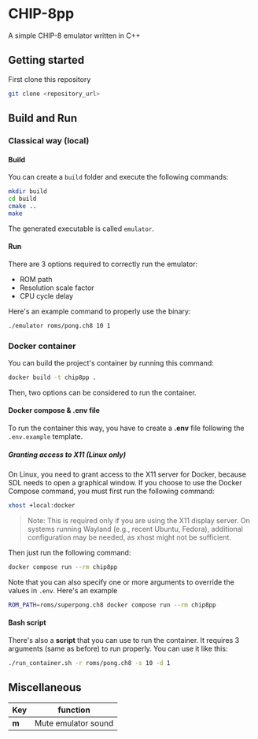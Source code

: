 # CHIP-8pp
A simple CHIP-8 emulator written in C++

## Getting started

First clone this repository

```bash
git clone <repository_url>
```

## Build and Run

### Classical way (local)

#### Build

You can create a `build` folder and execute the following commands:

```bash
mkdir build
cd build
cmake ..
make
```

The generated executable is called `emulator`.

#### Run

There are 3 options required to correctly run the emulator:
 - ROM path
 - Resolution scale factor
 - CPU cycle delay

Here's an example command to properly use the binary:

```bash
./emulator roms/pong.ch8 10 1
```

### Docker container

You can build the project's container by running this command:

```bash
docker build -t chip8pp .
```

Then, two options can be considered to run the container.

#### Docker compose & .env file

To run the container this way, you have to create a __.env__ file following the `.env.example` template. 

##### Granting access to X11 (Linux only)

On Linux, you need to grant access to the X11 server for Docker, because SDL needs to open a graphical window.
If you choose to use the Docker Compose command, you must first run the following command:

```bash
xhost +local:docker
```
>Note: This is required only if you are using the X11 display server.
On systems running Wayland (e.g., recent Ubuntu, Fedora), additional configuration may be needed, as xhost might not be sufficient.

Then just run the following command:

```bash
docker compose run --rm chip8pp
```

Note that you can also specify one or more arguments to override the values in `.env`.
Here's an example

```bash
ROM_PATH=roms/superpong.ch8 docker compose run --rm chip8pp
```

#### Bash script

There's also a __script__ that you can use to run the container. It requires 3 arguments (same as before) to run properly. You can use it like this:

```bash
./run_container.sh -r roms/pong.ch8 -s 10 -d 1
```

## Miscellaneous

| Key |       function      |
|-----|:-------------------:|
|__m__| Mute emulator sound |

